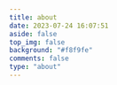 ```yaml
---
title: about
date: 2023-07-24 16:07:51
aside: false
top_img: false
background: "#f8f9fe"
comments: false
type: "about"
---
```

